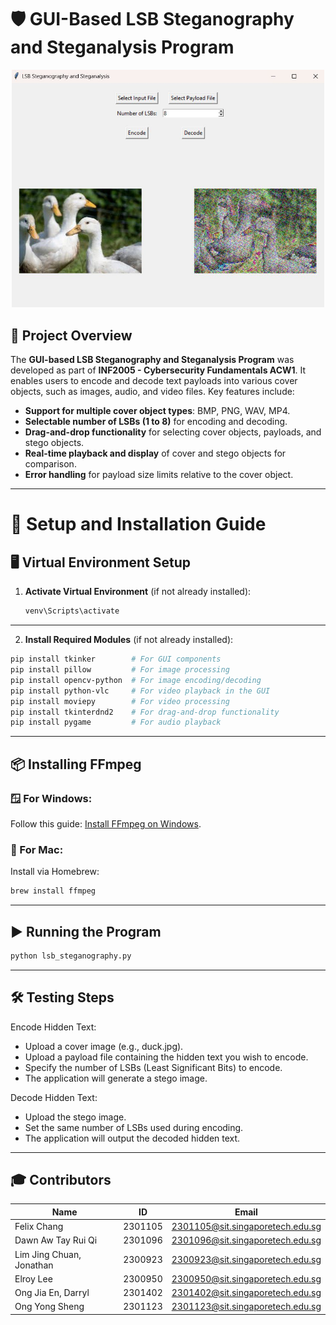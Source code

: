 # 🛡️ GUI-Based LSB Steganography and Steganalysis Program
<p align="center">
  <img src="https://github.com/jonathanljc/Cybersecurity-LSB-Steganography-Tool/blob/main/photo_6221724071079557817_y.jpg" alt="Project Image" width="500">
</p>

## 📄 Project Overview

The **GUI-based LSB Steganography and Steganalysis Program** was developed as part of **INF2005 - Cybersecurity Fundamentals ACW1**. It enables users to encode and decode text payloads into various cover objects, such as images, audio, and video files. Key features include:

- **Support for multiple cover object types**: BMP, PNG, WAV, MP4.
- **Selectable number of LSBs (1 to 8)** for encoding and decoding.
- **Drag-and-drop functionality** for selecting cover objects, payloads, and stego objects.
- **Real-time playback and display** of cover and stego objects for comparison.
- **Error handling** for payload size limits relative to the cover object.

---

# 🚀 Setup and Installation Guide

## 🖥️ Virtual Environment Setup
1. **Activate Virtual Environment** (if not already installed):
   ```bash
   venv\Scripts\activate
---
2. **Install Required Modules** (if not already installed):
```bash
pip install tkinker        # For GUI components
pip install pillow         # For image processing
pip install opencv-python  # For image encoding/decoding
pip install python-vlc     # For video playback in the GUI
pip install moviepy        # For video processing
pip install tkinterdnd2    # For drag-and-drop functionality
pip install pygame         # For audio playback
```
---

## 📦 Installing FFmpeg

### 🪟 For Windows:
Follow this guide: [Install FFmpeg on Windows](https://www.wikihow.com/Install-FFmpeg-on-Windows).

### 🍎 For Mac:
Install via Homebrew:
```bash
brew install ffmpeg
```
---

## ▶️ Running the Program
```bash
python lsb_steganography.py
```
---

## 🛠️ Testing Steps
Encode Hidden Text:

- Upload a cover image (e.g., duck.jpg).
- Upload a payload file containing the hidden text you wish to encode.
- Specify the number of LSBs (Least Significant Bits) to encode.
- The application will generate a stego image.

Decode Hidden Text:

- Upload the stego image.
- Set the same number of LSBs used during encoding.
- The application will output the decoded hidden text.

---

## 🎓 Contributors

| **Name**                      | **ID**       | **Email**                          |
|-------------------------------|--------------|------------------------------------|
| Felix Chang                   | 2301105      | 2301105@sit.singaporetech.edu.sg   |
| Dawn Aw Tay Rui Qi            | 2301096      | 2301096@sit.singaporetech.edu.sg   |
| Lim Jing Chuan, Jonathan      | 2300923      | 2300923@sit.singaporetech.edu.sg   |
| Elroy Lee                     | 2300950      | 2300950@sit.singaporetech.edu.sg   |
| Ong Jia En, Darryl            | 2301402      | 2301402@sit.singaporetech.edu.sg   |
| Ong Yong Sheng                | 2301123      | 2301123@sit.singaporetech.edu.sg   |

